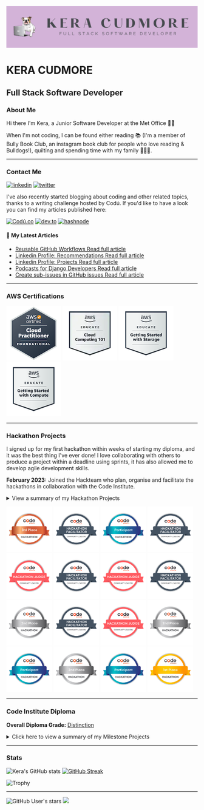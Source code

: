 ![Banner Image for Kera Cudmore GitHub Profile](assets/kera-cudmore-banner.png)

# KERA CUDMORE
## Full Stack Software Developer

### About Me

Hi there I'm Kera, a Junior Software Developer at the Met Office 👋🏻

When I'm not coding, I can be found either reading 📚 (I'm a member of Bully Book Club, an instagram book club for people who love reading & Bulldogs!), quilting and spending time with my family 👨‍👩‍👦.

- - -

### Contact Me

[<img src='https://img.shields.io/badge/LinkedIn-0077B5?style=for-the-badge&logo=linkedin&logoColor=white' alt='linkedin'>](https://www.linkedin.com/in/keracudmore/)
[<img src="https://img.shields.io/badge/Twitter-1DA1F2?style=for-the-badge&logo=twitter&logoColor=white" alt="twitter">](https://twitter.com/Keracudmore)

I've also recently started blogging about coding and other related topics, thanks to a writing challenge hosted by Codú. If you'd like to have a look you can find my articles published here:

[<img src="https://img.shields.io/badge/Cod%C3%BA-%40kera--cudmore-black?style=for-the-badge" alt="Codú.co">](https://www.codu.co/kera-cudmore)
[<img src="https://img.shields.io/badge/dev.to-0A0A0A?style=for-the-badge&logo=devdotto&logoColor=white" alt="dev.to">](https://dev.to/keracudmore)
[<img src="https://img.shields.io/badge/Hashnode-2962FF?style=for-the-badge&logo=hashnode&logoColor=white" alt="hashnode">](https://kera-cudmore.hashnode.dev/)

#### 📰 My Latest Articles

<!-- BLOG-POST-LIST:START -->
- [Reusable GitHub Workflows Read full article](https://www.codu.co/articles/reusable-github-workflows-fzjucjnz)
- [Linkedin Profile: Recommendations Read full article](https://www.codu.co/articles/linkedin-profile-recommendations-9qedqbja)
- [Linkedin Profile: Projects Read full article](https://www.codu.co/articles/linkedin-profile-projects-n6uqd_6j)
- [Podcasts for Django Developers Read full article](https://www.codu.co/articles/podcasts-for-django-developers-gxfqranh)
- [Create sub-issues in GitHub issues Read full article](https://www.codu.co/articles/create-sub-issues-in-github-issues-mkxdx647)
<!-- BLOG-POST-LIST:END -->

---

### AWS Certifications

[![AWS Certified Cloud Practitioner](assets/aws/aws-certified-cloud-practitioner.png)](https://www.credly.com/badges/b80f5c46-ee04-470d-b30f-6d22b61f3f02/public_url)
[![AWS Intro to cloud 101 badge](assets/aws/aws-educate-introduction-to-cloud-101.webp)](https://www.credly.com/badges/8376bf97-bb03-47ea-8fa9-bf8403fb3036/public_url)
[![AWS Getting Started with Storage badge](assets/aws/aws-educate-getting-started-with-storage.png)](https://www.credly.com/badges/baf9f347-3029-4abd-a9d4-701eefed3051/public_url)
[![AWS Getting Started with Compute badge](assets/aws/aws-educate-getting-started-with-compute.png)](https://www.credly.com/badges/0a2420db-8137-4f92-8c70-0914dd6578ee/public_url)

---


### Hackathon Projects

I signed up for my first hackathon within weeks of starting my diploma, and it was the best thing I've ever done! I love collaborating with others to produce a project within a deadline using sprints, it has also allowed me to develop agile development skills.

<strong>February 2023:</strong> Joined the Hackteam who plan, organise and facilitate the hackathons in collaboration with the Code Institute.

<details>
<summary>View a summary of my Hackathon Projects</summary>

| Date, Theme & Organiser   | Hackathon Project | Place |
| :--------: | :-----------: | :--------------: |
| <p>May 2024:</p><p>Code Wars: The Hackathon Strikes Back</p><p>Organised by the Code Institute</p> | <p><a href="https://github.com/kera-cudmore/2405-hackathon-team1-StarWars"><img src="https://github.com/kera-cudmore/2405-hackathon-team1-StarWars/blob/1c927abb034b2a6984c9a7e09f2d629089e8a463/assets/images/responsive.png" width="800px"></a></p><p>The Darth Side - The Ultimate fan page dedicated to Darth Vader, the iconic Sith Lord from Star Wars. Explore his history and take a quiz to find out if you have what it takes to join The Darth Side!</p> | <a href="https://api.eu.badgr.io/public/assertions/uGkOaO9QT7mP_YTQlHUWwg"><img src="assets/ci-badges/third-place-hackathon.png"></a> |
| <p>December 2023:</p><p>Secret Santa: A Holiday Hackathon</p><p>Organised by the Code Institute</p> | <p><a href="https://github.com/kera-cudmore/seasonedgreetings"><img src="https://github.com/kera-cudmore/seasonedgreetings/blob/8a7e7709074a5d6f9b763e6cbc7617b522d14f71/documentation/site-responsive.png" width="800px"></a></p><p>Seasoned Greetings - Find a tried and true recipe, or give something new a taste this holiday season!</p> | <a href="https://api.eu.badgr.io/public/assertions/Uzl9B7RaT-e92UrERk3uDA"><img src="assets/ci-badges/participant-hackathon.png"></a> |
| <p>May 2023:</p><p>May the 4th Be With You.</p><p>Organised by the Code Institute.</p> | <p><a href="https://github.com/kera-cudmore/this-is-the-way"><img src="https://github.com/kera-cudmore/this-is-the-way/blob/main/documentation/social-image.png" width=800px></a></p><p>This is the Way - Help Grogu find his way back to Mando!</p> | <a href="https://api.eu.badgr.io/public/assertions/ndqQRxNWRsKmCj7WPl4ANQ"><img src="assets/ci-badges/second-place-hackathon.png"></a> |
| <p>May 2022:</p><p>Getting Connected Hackathon.</p><p>Organised by the Code Institute & Soda Social.</p> | <p><a href="https://github.com/kera-cudmore/Found-In-Translation"><img src="https://github.com/kera-cudmore/Found-In-Translation/blob/f5c1495ed5c3729339f1afa4ce5c1a6fd1d0805a/static/images/site-responsive.png" width="800px"></a></p><p>Found in Translation - Find your tribe, lose the language barrier!</p>| <a href="https://api.eu.badgr.io/public/assertions/Kd4aXmidS4Cm3ENIf406Og"><img src="assets/ci-badges/second-place-hackathon.png"></a> |
| <p>April 2022:</p><p>Earth Day 2022 Hackathon.</p><p>Organised by the Code Institute.</p><p><em>Team Scrum Master</em></p> | <p><a href="https://github.com/kera-cudmore/earth-day-hackathon-2022"><img src="https://github.com/kera-cudmore/earth-day-hackathon-2022/blob/main/assets/images/charity-earth-responsive.png" width="800px"/></a></p><p>Charity Earth: Tell us what you value - The fun way to discover new environmental charities!</p> | <a href="https://api.eu.badgr.io/public/assertions/oxleyWgdS0ylLRr6pX-IpA"><img src="assets/ci-badges/participant-hackathon.png"></a> |
| <p>February 2022:</p><p>Love is in the Air.</p><p>Organised by the Code Institute.</p> | <p><a href="https://github.com/kera-cudmore/valentime"><img src="https://github.com/kera-cudmore/valentime/blob/master/assets/images/finalsite.png" width="800px"/></a></p><p>Valentime: Spend more time creating memories!</p> | <a href="https://api.eu.badgr.io/public/assertions/KFhkM33oS1mQlUC_SvPv7A"><img src="assets/ci-badges/second-place-hackathon.png"></a> |
| <p>January 2022:</p><p>Accelerating the future of workforce well-being and mindfulness.</p><p>Organised by the Code Institute & Soda social.</p> | <p><a href="https://github.com/kera-cudmore/empowered"><img src="https://github.com/kera-cudmore/empowered/blob/main/static/images/empowerwebsite.png" width="800px"/></a></p><p>Empower</p> | <a href="https://api.eu.badgr.io/public/assertions/S0PylW9MSqWhpE_2kLyLZQ"><img  src="assets/ci-badges/participant-hackathon.png"></a> |
| <p>November 2021:</p><p>Breast Cancer Awareness by Women in Tech.</p><p>Organised by the Code Institute & IT Labs</p>| <p><a href="https://github.com/kera-cudmore/W-I-T-IT-LAB-Breast-Cancer-Awareness"><img src="https://github.com/kera-cudmore/W-I-T-IT-LAB-Breast-Cancer-Awareness/blob/main/assets/docs/finalsite.png" width="800px"></a></p><p>Bust It! Cancer without Borders | <a href="https://api.eu.badgr.io/public/assertions/yaLtUE1gREaePeygpVV1gw"><img src="assets/ci-badges/first-place-hackathon.png"></a> |

</details>

<a href="https://api.eu.badgr.io/public/assertions/uGkOaO9QT7mP_YTQlHUWwg"><img width="120px" height="120px" src="assets/ci-badges/third-place-hackathon.png"></a>
<a href="https://api.eu.badgr.io/public/assertions/Uzl9B7RaT-e92UrERk3uDA"><img width="120px" height="120px" src="assets/ci-badges/facilitator-hackathon.png"></a>
<a href="https://api.eu.badgr.io/public/assertions/hF1szlb4QOCL4Sxb5kvrmw"><img width="120px" height="120px" src="assets/ci-badges/participant-hackathon.png"></a>
<a href="https://api.eu.badgr.io/public/assertions/rZt9eAExSTa5KVNP8gho1A"><img width="120px" height="120px" src="assets/ci-badges/facilitator-hackathon.png"></a>
<a href="https://api.eu.badgr.io/public/assertions/R2lpzR_FRb6wk4X1dN-QYA"><img width="120px" height="120px" src="assets/ci-badges/judge-hackathon.png"></a>
<a href="https://api.eu.badgr.io/public/assertions/wGoQ4EW1SPG0i7JhBa6IRA"><img width="120px" height="120px" src="assets/ci-badges/facilitator-hackathon.png"></a>
<a href="https://api.eu.badgr.io/public/assertions/lwgFNXABQvSKshDm-dyQmQ"><img width="120px" height="120px" src="assets/ci-badges/judge-hackathon.png"></a>
<a href="https://api.eu.badgr.io/public/assertions/oFpXSkmyS-KSlUuasNc2dA"><img width="120px" height="120px" src="assets/ci-badges/facilitator-hackathon.png"></a>
<a href="https://api.eu.badgr.io/public/assertions/ndqQRxNWRsKmCj7WPl4ANQ"><img width="120px" height="120px" src="assets/ci-badges/second-place-hackathon.png"></a>
<a href="https://api.eu.badgr.io/public/assertions/yvBgUOOYRXSzMWZb82P-Jg"><img width="120px" height="120px" src="assets/ci-badges/facilitator-hackathon.png"></a>
<a href="https://api.eu.badgr.io/public/assertions/JYrkeHMQTI6EoJxEk4dQeA"><img width="120px" height="120px" src="assets/ci-badges/judge-hackathon.png"></a>
<a href="https://api.eu.badgr.io/public/assertions/Kd4aXmidS4Cm3ENIf406Og"><img width="120px" height="120px" src="assets/ci-badges/second-place-hackathon.png"></a>
<a href="https://api.eu.badgr.io/public/assertions/oxleyWgdS0ylLRr6pX-IpA"><img width="120px" height="120px" src="assets/ci-badges/participant-hackathon.png"></a>
<a href="https://api.eu.badgr.io/public/assertions/KFhkM33oS1mQlUC_SvPv7A"><img width="120px" height="120px" src="assets/ci-badges/second-place-hackathon.png"></a>
<a href="https://api.eu.badgr.io/public/assertions/S0PylW9MSqWhpE_2kLyLZQ"><img width="120px" height="120px"   src="assets/ci-badges/participant-hackathon.png"></a>
<a href="https://api.eu.badgr.io/public/assertions/yaLtUE1gREaePeygpVV1gw"><img width="120px" height="120px"  src="assets/ci-badges/first-place-hackathon.png"></a>

---

### Code Institute Diploma

**Overall Diploma Grade:** [Distinction](https://www.linkedin.com/in/keracudmore/overlay/education/769538001/multiple-media-viewer/?profileId=ACoAADfAcbgB85Z7ikekUTCZg3iLHHzQUCQYXng&treasuryMediaId=1635520854633)

<details>
<summary>Click here to view a summary of my Milestone Projects</summary>

| Milestone No.   | Project | Description | Grade | 
| :-----------: | :-----------: | :-----------: | :-----------: |
| 1 | <p><a href="https://github.com/kera-cudmore/Bully-Book-Club"><img src="https://github.com/kera-cudmore/Bully-Book-Club/blob/main/assets/images/bullybookclubwebsite.png"></a></p><p>Bully Book Club</p> | <p>A website created for Bully Book Club, an instagram book club who review a book with their bulldogs once a month. Created using HTML, CSS and Bootstrap. | Distinction |
| 2 | <p><a href="https://github.com/kera-cudmore/TheQuizArms"><img src="https://github.com/kera-cudmore/TheQuizArms/blob/main/assets/images/the-quiz-arms.png"></a></p><p>The Quiz Arms</p> | <p>The Quiz Arms is a pub quiz you can take part in any time, anywhere and test your general knowledge! Created with HTML, CSS, JavaScript & jQuery. | Distinction |
| 3 | <p><a href="https://github.com/kera-cudmore/BookWorm"><img src="https://github.com/kera-cudmore/BookWorm/blob/main/documentation/bookworm.png"></a></p><p>BookWorm</p> | <p>BookWorm: a site for bibliophiles! Created with HTML, CSS, JavaScript, Python, Flask. This site combines a relational DB (elephantSQL) & a non-relational DB (mongoDB) and utilises the Google Books API.</p> | Distinction |
| 4 | <p><a href="https://github.com/kera-cudmore/seaside-sewing"><img src="https://github.com/kera-cudmore/seaside-sewing/blob/main/static/images/responsive-site-image.png"></a></p><p>Seaside Sewing</p> | <p>Seaside Sewing: The first port of call for all your sewing needs! A full-stack e-commerce site built with django and stripe payments. This site utilises HTML, CSS, JavaScript, Python. Uses a relational DB (elephantSQL) and Amazon AWS S3.</p> | Distinction |
||
| Channel Lead | <a href="https://api.eu.badgr.io/public/assertions/cI8JzxLhT_u4SQx1Y6fjqg"><img width="120px" height="120px" src="assets/ci-badges/channel-lead.png"></a> | This award is in recognition for participating as a Channel Lead for a relevant Project channel, supporting and improving the student experience of the Code Institute's Diploma in Full Stack Software Development. |Earning Criteria:<br> 1. Hosted a minimum of 2 webinars on various programming topics.<br>2. Completed a minimum of a 6 week term as a Channel Lead in good standing.<br>3. Has remained engaged with members of the Community.<br>4. Has made a considerable positive impact on student learning experiences. | This award is in recognition for participating as a Channel Lead for a relevant Project channel, supporting and improving the student experience of the Code Institute's Diploma in Full Stack Software Development. |
| Community All-Star | <a href="https://api.eu.badgr.io/public/assertions/c7MSQ6-0Tf-DdpkX5t8NpA"><img width="120px" height="120px" src="assets/ci-badges/community-all-star.png"></a> | The Community All-Star badge is awarded to students and alumni of the Code Institute who have notably contributed to our community. This badge recognizes those who have generously given their time to assist and guide others, sharing knowledge and providing support. It celebrates individuals who are actively involved in our community, helping to create a welcoming, collaborative environment. Their efforts in mentoring, answering questions, and participating in community discussions make a significant difference. | This badge is a token of appreciation for their valuable contributions and commitment to the Code Institute community. |
</details>

---

### Stats

![Kera's GitHub stats](https://github-readme-stats.vercel.app/api?username=kera-cudmore&theme=buefy&show_icons=true&count_private=true&hide_border=true) [![GitHub Streak](https://github-readme-streak-stats.herokuapp.com/?user=kera-cudmore&theme=buefy&hide_border=true&date_format=j%20M%5B%20Y%5D)](https://git.io/streak-stats)

![Trophy](https://github-profile-trophy.vercel.app/?username=kera-cudmore&margin-w=60&no-frame=true)

---

![GitHub User's stars](https://img.shields.io/github/stars/kera-cudmore?style=social) 
![](https://komarev.com/ghpvc/?username=kera-cudmore&color=blueviolet&style=flat-square)
